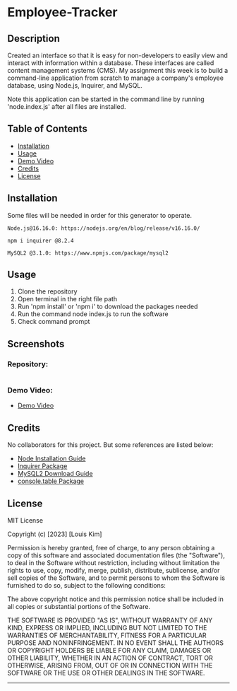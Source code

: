 # Employee-Tracker

## Description

Created an interface so that it is easy for non-developers to easily view and interact with information within a database. These interfaces are called content management systems (CMS). My assignment this week is to build a command-line application from scratch to manage a company's employee database, using Node.js, Inquirer, and MySQL.

Note this application can be started in the command line by running 'node.index.js' after all files are installed.

## Table of Contents

- [Installation](#installation)
- [Usage](#usage)
- [Demo Video](#demovideo)
- [Credits](#credits)
- [License](#license)

## Installation
Some files will be needed in order for this generator to operate.

```
Node.js@16.16.0: https://nodejs.org/en/blog/release/v16.16.0/
```

```
npm i inquirer @8.2.4
```

```
MySQL2 @3.1.0: https://www.npmjs.com/package/mysql2
```

## Usage
1. Clone the repository
2. Open terminal in the right file path
3. Run 'npm install' or 'npm i' to download the packages needed
4. Run the command node index.js to run the software
5. Check command prompt


## Screenshots


### Repository:
```

```

### Demo Video:

- [Demo Video]()

## Credits

No collaborators for this project. But some references are listed below:

- [Node Installation Guide](https://coding-boot-camp.github.io/full-stack/nodejs/how-to-install-nodejs/)
- [Inquirer Package](https://www.npmjs.com/package/inquirer/v/8.2.4/)
- [MySQL2 Download Guide](https://coding-boot-camp.github.io/full-stack/mysql/mysql-installation-guide)
- [console.table Package](https://www.npmjs.com/package/console.table)

## License

MIT License

Copyright (c) [2023] [Louis Kim]

Permission is hereby granted, free of charge, to any person obtaining a copy
of this software and associated documentation files (the "Software"), to deal
in the Software without restriction, including without limitation the rights
to use, copy, modify, merge, publish, distribute, sublicense, and/or sell
copies of the Software, and to permit persons to whom the Software is
furnished to do so, subject to the following conditions:

The above copyright notice and this permission notice shall be included in all
copies or substantial portions of the Software.

THE SOFTWARE IS PROVIDED "AS IS", WITHOUT WARRANTY OF ANY KIND, EXPRESS OR
IMPLIED, INCLUDING BUT NOT LIMITED TO THE WARRANTIES OF MERCHANTABILITY,
FITNESS FOR A PARTICULAR PURPOSE AND NONINFRINGEMENT. IN NO EVENT SHALL THE
AUTHORS OR COPYRIGHT HOLDERS BE LIABLE FOR ANY CLAIM, DAMAGES OR OTHER
LIABILITY, WHETHER IN AN ACTION OF CONTRACT, TORT OR OTHERWISE, ARISING FROM,
OUT OF OR IN CONNECTION WITH THE SOFTWARE OR THE USE OR OTHER DEALINGS IN THE
SOFTWARE.

---